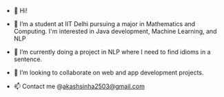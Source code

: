 - 👋 Hi!

- 👀 I’m a student at IIT Delhi pursuing a major in Mathematics and Computing. I'm interested in Java development, Machine Learning, and NLP
- 🌱 I’m currently doing a project in NLP where I need to find idioms in a sentence.
- 💞️ I’m looking to collaborate on web and app development projects.


- 📫 Contact me @akashsinha2503@gmail.com

<!---
77Raider777/77Raider777 is a ✨ special ✨ repository because its `README.md` (this file) appears on your GitHub profile.
You can click the Preview link to take a look at your changes.
--->

